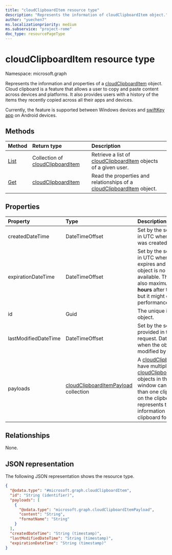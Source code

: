 ```yaml
---
title: "cloudClipboardItem resource type"
description: "Represents the information of cloudClipboardItem object."
author: "yuechen7"
ms.localizationpriority: medium
ms.subservice: "project-rome"
doc_type: resourcePageType
---
```


# cloudClipboardItem resource type

Namespace: microsoft.graph


Represents the information and properties of a [cloudClipboardItem](../resources/cloudclipboarditem.md) object. Cloud clipboard is a feature that allows a user to copy and paste content across devices and platforms. It also provides users with a history of the items they recently copied across all their apps and devices. 

Currently, the feature is supported between Windows devices and [swiftKey app](https://support.microsoft.com/topic/how-to-use-microsoft-swiftkey-keyboard-to-copy-and-paste-text-between-swiftkey-and-windows-85c8ca64-7091-477f-91d1-99c3b1f75138) on Android devices.

## Methods
|Method|Return type|Description|
|:---|:---|:---|
|[List](../api/cloudclipboardroot-list-items.md)|Collection of [cloudClipboardItem](../resources/cloudclipboarditem.md)|Retrieve a list of [cloudClipboardItem](../resources/cloudclipboarditem.md) objects of a given user.|
|[Get](../api/cloudclipboarditem-get.md)|[cloudClipboardItem](../resources/cloudclipboarditem.md)|Read the properties and relationships of a [cloudClipboardItem](../resources/cloudclipboarditem.md) object.|

## Properties
|Property|Type|Description|
|:---|:---|:---|
|createdDateTime|DateTimeOffset|Set by the server. DateTime in UTC when the object was created on the server.|
|expirationDateTime|DateTimeOffset|Set by the server. DateTime in UTC when the object expires and after that the object is no longer available. The default and also maximum TTL is **12 hours** after the creation, but it might change for performance optimization.  |
|id|Guid|The unique identifier of the object.|
|lastModifiedDateTime|DateTimeOffset|Set by the server if not provided in the client's request. DateTime in UTC when the object was modified by the client.|
|payloads|[cloudClipboardItemPayload](../resources/cloudclipboarditempayload.md) collection| A [cloudClipboardItem](../resources/cloudclipboarditem.md) can have multiple [cloudClipboardItemPayload](../resources/cloudclipboarditempayload.md) objects in the `payloads`. A window can place more than one clipboard object on the clipboard. Each one represents the same information in a different clipboard format.|

## Relationships
None.

## JSON representation
The following JSON representation shows the resource type.
<!-- {
  "blockType": "resource",
  "keyProperty": "id",
  "@odata.type": "microsoft.graph.cloudClipboardItem",
  "openType": false
}
-->
``` json
{
  "@odata.type": "#microsoft.graph.cloudClipboardItem",
  "id": "String (identifier)",
  "payloads": [
    {
      "@odata.type": "microsoft.graph.cloudClipboardItemPayload",
      "content": "String",
      "formatName": "String"
    }
  ],
  "createdDateTime": "String (timestamp)",
  "lastModifiedDateTime": "String (timestamp)",
  "expirationDateTime": "String (timestamp)"
}
```


